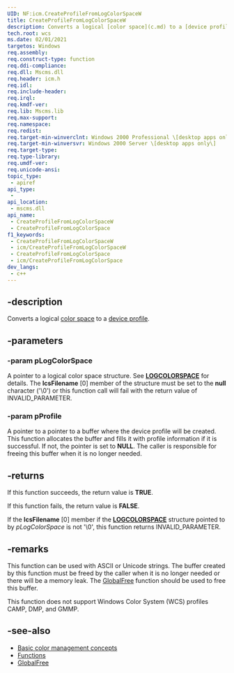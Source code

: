 ```yaml
---
UID: NF:icm.CreateProfileFromLogColorSpaceW
title: CreateProfileFromLogColorSpaceW
description: Converts a logical [color space](c.md) to a [device profile](d.md).
tech.root: wcs
ms.date: 02/01/2021
targetos: Windows
req.assembly: 
req.construct-type: function
req.ddi-compliance: 
req.dll: Mscms.dll
req.header: icm.h
req.idl: 
req.include-header: 
req.irql: 
req.kmdf-ver: 
req.lib: Mscms.lib
req.max-support: 
req.namespace: 
req.redist: 
req.target-min-winverclnt: Windows 2000 Professional \[desktop apps only\]
req.target-min-winversvr: Windows 2000 Server \[desktop apps only\]
req.target-type: 
req.type-library: 
req.umdf-ver: 
req.unicode-ansi: 
topic_type:
 - apiref
api_type:
 - 
api_location:
 - mscms.dll
api_name:
 - CreateProfileFromLogColorSpaceW
 - CreateProfileFromLogColorSpace
f1_keywords:
 - CreateProfileFromLogColorSpaceW
 - icm/CreateProfileFromLogColorSpaceW
 - CreateProfileFromLogColorSpace
 - icm/CreateProfileFromLogColorSpace
dev_langs:
 - c++
---
```


## -description

Converts a logical [color space](c.md) to a [device profile](d.md).

## -parameters

### -param pLogColorSpace

A pointer to a logical color space structure. See [**LOGCOLORSPACE**](/windows/desktop/api/Wingdi/ns-wingdi-taglogcolorspacea) for details. The **lcsFilename** \[0\] member of the structure must be set to the **null** character ('\\0') or this function call will fail with the return value of INVALID\_PARAMETER.

### -param pProfile

A pointer to a pointer to a buffer where the device profile will be created. This function allocates the buffer and fills it with profile information if it is successful. If not, the pointer is set to **NULL**. The caller is responsible for freeing this buffer when it is no longer needed.

## -returns

If this function succeeds, the return value is **TRUE**.

If this function fails, the return value is **FALSE**.

If the **lcsFilename** \[0\] member if the [**LOGCOLORSPACE**](/windows/desktop/api/Wingdi/ns-wingdi-taglogcolorspacea) structure pointed to by *pLogColorSpace* is not '\\0', this function returns INVALID\_PARAMETER.

## -remarks

This function can be used with ASCII or Unicode strings. The buffer created by this function must be freed by the caller when it is no longer needed or there will be a memory leak. The [GlobalFree](/windows/win32/api/winbase/nf-winbase-globalfree) function should be used to free this buffer.

This function does not support Windows Color System (WCS) profiles CAMP, DMP, and GMMP.

## -see-also

* [Basic color management concepts](ms536813\(v=vs.85\).md)
* [Functions](ms536536\(v=vs.85\).md)
* [GlobalFree](/windows/win32/api/winbase/nf-winbase-globalfree)
